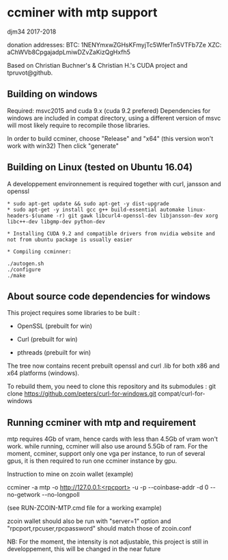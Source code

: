 ccminer with mtp support
========================
djm34 2017-2018

donation addresses:
	BTC: 1NENYmxwZGHsKFmyjTc5WferTn5VTFb7Ze
	XZC: aChWVb8CpgajadpLmiwDZvZaKizQgHxfh5

Based on Christian Buchner's &amp; Christian H.'s CUDA project and tpruvot@github.


Building on windows
-------------------

Required: msvc2015 and cuda 9.x (cuda 9.2 prefered)
Dependencies for windows are included in compat directory, using a different version of msvc will most likely require to recompile those libraries.

In order to build ccminer, choose "Release" and "x64" (this version won't work with win32)
Then click "generate"

Building on Linux (tested on Ubuntu 16.04)
------------------------------------------

A developpement environnement is required together with curl, jansson and openssl


	* sudo apt-get update && sudo apt-get -y dist-upgrade
	* sudo apt-get -y install gcc g++ build-essential automake linux-headers-$(uname -r) git gawk libcurl4-openssl-dev libjansson-dev xorg libc++-dev libgmp-dev python-dev

	* Installing CUDA 9.2 and compatible drivers from nvidia website and not from ubuntu package is usually easier
	
	* Compiling ccminner:

	./autogen.sh
	./configure
	./make


About source code dependencies for windows
------------------------------------------

This project requires some libraries to be built :

- OpenSSL (prebuilt for win)

- Curl (prebuilt for win)

- pthreads (prebuilt for win)

The tree now contains recent prebuilt openssl and curl .lib for both x86 and x64 platforms (windows).

To rebuild them, you need to clone this repository and its submodules :
    git clone https://github.com/peters/curl-for-windows.git compat/curl-for-windows


Running ccminer with mtp and requirement
----------------------------------------

mtp requires 4Gb of vram, hence cards with less than 4.5Gb of vram won't work.
while running, ccminer will also use around 5.5Gb of ram. 
For the moment, ccminer, support only one vga per instance, to run of several gpus, it is then required to run one ccminer instance by gpu.

Instruction to mine on zcoin wallet (example)

ccminer -a mtp -o  http://127.0.0.1:<rpcport>  -u <rpcuser> -p <rpcpassword> --coinbase-addr <zcoin-address>  -d 0  --no-getwork --no-longpoll 

(see RUN-ZCOIN-MTP.cmd file for a working example)

zcoin wallet should also be run with "server=1" option and "rpcport,rpcuser,rpcpassword" should match those of zcoin.conf


NB: For the moment, the intensity is not adjustable, this project is still in developpement, this will be changed in the near future









